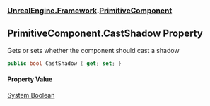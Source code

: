 ### [UnrealEngine.Framework](./UnrealEngine-Framework.md 'UnrealEngine.Framework').[PrimitiveComponent](./UnrealEngine-Framework-PrimitiveComponent.md 'UnrealEngine.Framework.PrimitiveComponent')
## PrimitiveComponent.CastShadow Property
Gets or sets whether the component should cast a shadow  
```csharp
public bool CastShadow { get; set; }
```
#### Property Value
[System.Boolean](https://docs.microsoft.com/en-us/dotnet/api/System.Boolean 'System.Boolean')  

